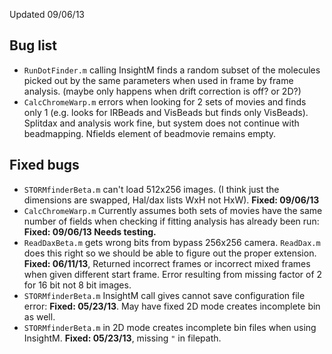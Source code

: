 
Updated 09/06/13

## Bug list
* `RunDotFinder.m` calling InsightM finds a random subset of the molecules picked out by the same parameters when used in frame by frame analysis.  (maybe only happens when drift correction is off? or 2D?)
* `CalcChromeWarp.m` errors when looking for 2 sets of movies and finds only 1 (e.g. looks for IRBeads and VisBeads but finds only VisBeads).  Splitdax and analysis work fine, but system does not continue with beadmapping.  Nfields element of beadmovie remains empty.  


## Fixed bugs
* `STORMfinderBeta.m` can't load 512x256 images. (I think just the dimensions are swapped, Hal/dax lists WxH not HxW).  **Fixed: 09/06/13**
* `CalcChromeWarp.m` Currently assumes both sets of movies have the same number of fields when checking if fitting analysis has already been run:  
**Fixed: 09/06/13  Needs testing.**
* `ReadDaxBeta.m` gets wrong bits from bypass 256x256 camera.  `ReadDax.m` does this right so we should be able to figure out the proper extension.  
**Fixed: 06/11/13**, Returned incorrect frames or incorrect mixed frames when given different start frame.  Error resulting from missing factor of 2 for 16 bit not 8 bit images.
* `STORMfinderBeta.m` InsightM call gives cannot save configuration file error: 
**Fixed: 05/23/13**.  May have fixed  2D mode creates incomplete bin as well. 
* `STORMfinderBeta.m` in 2D mode creates incomplete bin files when using InsightM. 
**Fixed: 05/23/13**, missing `"` in filepath. 
